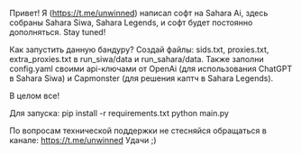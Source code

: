 Привет! Я (https://t.me/unwinned) написал софт на Sahara Ai, здесь собраны Sahara Siwa, Sahara Legends, и софт будет постоянно дополняться. Stay tuned!

Как запустить данную бандуру?
Создай файлы: sids.txt, proxies.txt, extra_proxies.txt в run_siwa/data и run_sahara/data.
Также заполни config.yaml своими api-ключами от OpenAi (для использования ChatGPT в Sahara Siwa) и Capmonster (для решения каптч в Sahara Legends).

В целом все!

Для запуска:
pip install -r requirements.txt
python main.py

По вопросам технической поддержки не стесняйся обращаться в канале: https://t.me/unwinned
Удачи ;)
